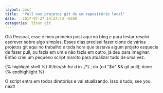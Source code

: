 ```yaml
---
layout: post
title:  "Pull nos projetos git de um repositório local"
date:   2017-07-27 14:27:43 -0300
categories: linux git
---
```


Olá Pessoal, esse é meu primeiro post aqui no blog e para testar resolvi escrever sobre algo simples.
Esses dias precisei fazer clone de vários projetos git aqui no trabalho e toda hora que testava algum projeto esquecia de fazer pull, ou fazia em um e não fazia em outro, já deu para imaginar. Então criei um pequeno script maroto para atualizar tudo de uma vez.

{% highlight shell %}
#!/bin/sh
for d in ./*/ ;
do
 (cd "$d" && git pull);
done
{% endhighlight %}

O script entra em todos diretórios e vai atualizando.
Isso é tudo, see you next!



